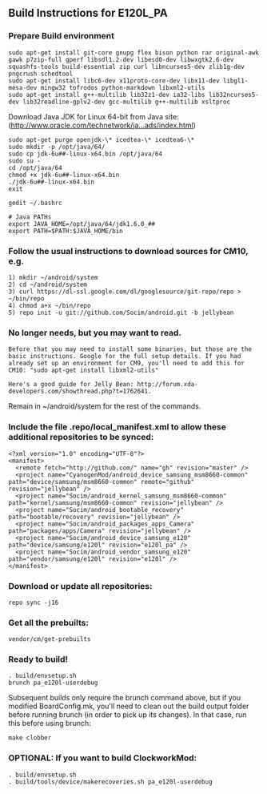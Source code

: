 ## Build Instructions for E120L_PA

### Prepare Build environment

```
sudo apt-get install git-core gnupg flex bison python rar original-awk gawk p7zip-full gperf libsdl1.2-dev libesd0-dev libwxgtk2.6-dev squashfs-tools build-essential zip curl libncurses5-dev zlib1g-dev pngcrush schedtool
sudo apt-get install libc6-dev x11proto-core-dev libx11-dev libgl1-mesa-dev mingw32 tofrodos python-markdown libxml2-utils
sudo apt-get install g++-multilib lib32z1-dev ia32-libs lib32ncurses5-dev lib32readline-gplv2-dev gcc-multilib g++-multilib xsltproc
```

Download Java JDK for Linux 64-bit from Java site: (http://www.oracle.com/technetwork/ja...ads/index.html)

```
sudo apt-get purge openjdk-\* icedtea-\* icedtea6-\*
sudo mkdir -p /opt/java/64/
sudo cp jdk-6u##-linux-x64.bin /opt/java/64
sudo su -
cd /opt/java/64
chmod +x jdk-6u##-linux-x64.bin
./jdk-6u##-linux-x64.bin
exit
```

```
gedit ~/.bashrc
```

```
# Java PATHs
export JAVA_HOME=/opt/java/64/jdk1.6.0_##
export PATH=$PATH:$JAVA_HOME/bin
```


### Follow the usual instructions to download sources for CM10, e.g.
```
1) mkdir ~/android/system
2) cd ~/android/system
3) curl https://dl-ssl.google.com/dl/googlesource/git-repo/repo > ~/bin/repo
4) chmod a+x ~/bin/repo
5) repo init -u git://github.com/Socim/android.git -b jellybean
```

### No longer needs, but you may want to read.
```
Before that you may need to install some binaries, but those are the basic instructions. Google for the full setup details. If you had already set up an environment for CM9, you'll need to add this for CM10: "sudo apt-get install libxml2-utils"

Here's a good guide for Jelly Bean: http://forum.xda-developers.com/showthread.php?t=1762641.
```

Remain in ~/android/system for the rest of the commands.

### Include the file .repo/local_manifest.xml to allow these additional repositories to be synced:
```
<?xml version="1.0" encoding="UTF-8"?>
<manifest>
  <remote fetch="http://github.com/" name="gh" revision="master" />
  <project name="CyanogenMod/android_device_samsung_msm8660-common" path="device/samsung/msm8660-common" remote="github" revision="jellybean" />
  <project name="Socim/android_kernel_samsung_msm8660-common" path="kernel/samsung/msm8660-common" revision="jellybean" />
  <project name="Socim/android_bootable_recovery" path="bootable/recovery" revision="jellybean" />
  <project name="Socim/android_packages_apps_Camera" path="packages/apps/Camera" revision="jellybean" />
  <project name="Socim/android_device_samsung_e120" path="device/samsung/e120l" revision="e120l_pa" />
  <project name="Socim/android_vendor_samsung_e120" path="vendor/samsung/e120l" revision="e120l" />
</manifest>
```


### Download or update all repositories:
```
repo sync -j16   
```



### Get all the prebuilts:
```
vendor/cm/get-prebuilts
```

### Ready to build!
```
. build/envsetup.sh
brunch pa_e120l-userdebug
```

Subsequent builds only require the brunch command above, but if you modified BoardConfig.mk, you'll need to clean out the build output folder before running brunch (in order to pick up its changes). In that case, run this before using brunch:
```
make clobber
```


### OPTIONAL: If you want to build ClockworkMod:
```
. build/envsetup.sh
. build/tools/device/makerecoveries.sh pa_e120l-userdebug
```
